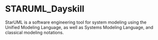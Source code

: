 # STARUML_Dayskill
StarUML is a software engineering tool for system modeling using the Unified Modeling Language, as well as Systems Modeling Language, and classical modeling notations.




